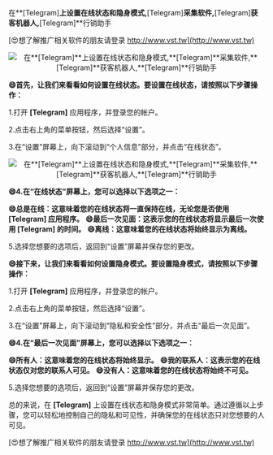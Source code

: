 在**[Telegram]**上设置在线状态和隐身模式,**[Telegram]**采集软件,**[Telegram]**获客机器人,**[Telegram]**行销助手

[😍想了解推广相关软件的朋友请登录 http://www.vst.tw](http://www.vst.tw)

 <center><img src="https://vst.tw/MP4/tuiguang/png/4.png" alt="在**[Telegram]**上设置在线状态和隐身模式,**[Telegram]**采集软件,**[Telegram]**获客机器人,**[Telegram]**行销助手"></center>

**😄首先，让我们来看看如何设置在线状态。要设置在线状态，请按照以下步骤操作：**

1.打开 **[Telegram]** 应用程序，并登录您的帐户。

2.点击右上角的菜单按钮，然后选择“设置”。

3.在“设置”屏幕上，向下滚动到“个人信息”部分，并点击“在线状态”。

 <center><img src="https://vst.tw/MP4/tuiguang/png/4.png" alt="在**[Telegram]**上设置在线状态和隐身模式,**[Telegram]**采集软件,**[Telegram]**获客机器人,**[Telegram]**行销助手"></center>

**😄4.在“在线状态”屏幕上，您可以选择以下选项之一：**

**😄总是在线：这意味着您的在线状态将一直保持在线，无论您是否使用 **[Telegram]** 应用程序。**
**😄最后一次见面：这表示您的在线状态将显示最后一次使用 **[Telegram]** 的时间。**
**😄离线：这意味着您的在线状态将始终显示为离线。**

5.选择您想要的选项后，返回到“设置”屏幕并保存您的更改。

**😄接下来，让我们来看看如何设置隐身模式。要设置隐身模式，请按照以下步骤操作：**

1.打开 **[Telegram]** 应用程序，并登录您的帐户。

2.点击右上角的菜单按钮，然后选择“设置”。

3.在“设置”屏幕上，向下滚动到“隐私和安全性”部分，并点击“最后一次见面”。

**😄4.在“最后一次见面”屏幕上，您可以选择以下选项之一：**

**😄所有人：这意味着您的在线状态将始终显示。**
**😄我的联系人：这表示您的在线状态仅对您的联系人可见。**
**😄没有人：这意味着您的在线状态将始终不可见。**

5.选择您想要的选项后，返回到“设置”屏幕并保存您的更改。

总的来说，在 **[Telegram]** 上设置在线状态和隐身模式非常简单。通过遵循以上步骤，您可以轻松地控制自己的隐私和可见性，并确保您的在线状态只对您想要的人可见。

[😍想了解推广相关软件的朋友请登录 http://www.vst.tw](http://www.vst.tw)




